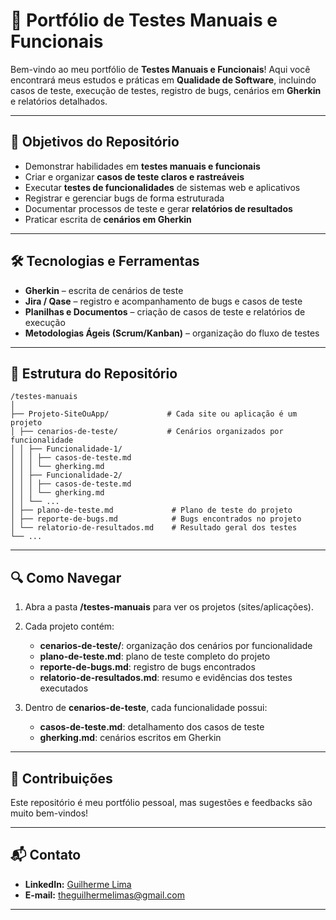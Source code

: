 # 🧪 Portfólio de Testes Manuais e Funcionais

Bem-vindo ao meu portfólio de **Testes Manuais e Funcionais**! Aqui você encontrará meus estudos e práticas em **Qualidade de Software**, incluindo casos de teste, execução de testes, registro de bugs, cenários em **Gherkin** e relatórios detalhados.

---

## 🎯 Objetivos do Repositório

- Demonstrar habilidades em **testes manuais e funcionais**  
- Criar e organizar **casos de teste claros e rastreáveis**  
- Executar **testes de funcionalidades** de sistemas web e aplicativos  
- Registrar e gerenciar bugs de forma estruturada  
- Documentar processos de teste e gerar **relatórios de resultados**  
- Praticar escrita de **cenários em Gherkin**

---

## 🛠 Tecnologias e Ferramentas

- **Gherkin** – escrita de cenários de teste  
- **Jira / Qase** – registro e acompanhamento de bugs e casos de teste  
- **Planilhas e Documentos** – criação de casos de teste e relatórios de execução  
- **Metodologias Ágeis (Scrum/Kanban)** – organização do fluxo de testes

---

## 📂 Estrutura do Repositório

```
/testes-manuais
│
├── Projeto-SiteOuApp/             # Cada site ou aplicação é um projeto
│ ├── cenarios-de-teste/           # Cenários organizados por funcionalidade
│ │ ├── Funcionalidade-1/
│ │ │ ├── casos-de-teste.md
│ │ │ └── gherking.md
│ │ ├── Funcionalidade-2/
│ │ │ ├── casos-de-teste.md
│ │ │ └── gherking.md
│ │ └── ...
│ ├── plano-de-teste.md             # Plano de teste do projeto
│ ├── reporte-de-bugs.md            # Bugs encontrados no projeto
│ └── relatorio-de-resultados.md    # Resultado geral dos testes
└── ...
```

---

## 🔍 Como Navegar

1. Abra a pasta **/testes-manuais** para ver os projetos (sites/aplicações).
   
2. Cada projeto contém:
   - **cenarios-de-teste/**: organização dos cenários por funcionalidade  
   - **plano-de-teste.md**: plano de teste completo do projeto  
   - **reporte-de-bugs.md**: registro de bugs encontrados  
   - **relatorio-de-resultados.md**: resumo e evidências dos testes executados
       
3. Dentro de **cenarios-de-teste**, cada funcionalidade possui:
   - **casos-de-teste.md**: detalhamento dos casos de teste  
   - **gherking.md**: cenários escritos em Gherkin  

---

## 🤝 Contribuições

Este repositório é meu portfólio pessoal, mas sugestões e feedbacks são muito bem-vindos!  

---

## 📬 Contato

- **LinkedIn:** [Guilherme Lima](https://www.linkedin.com/in/guilhermelima-qa)  
- **E-mail:** theguilhermelimas@gmail.com  

---
